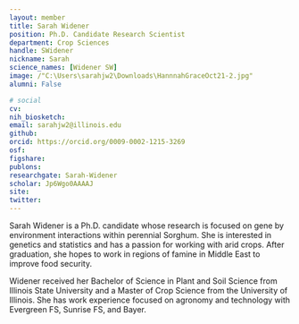 ```yaml
---
layout: member
title: Sarah Widener
position: Ph.D. Candidate Research Scientist
department: Crop Sciences
handle: SWidener
nickname: Sarah
science_names: [Widener SW]
image: /"C:\Users\sarahjw2\Downloads\HannnahGraceOct21-2.jpg"
alumni: False

# social
cv:
nih_biosketch:
email: sarahjw2@illinois.edu
github: 
orcid: https://orcid.org/0009-0002-1215-3269
osf: 
figshare:
publons:
researchgate: Sarah-Widener
scholar: Jp6Wgo0AAAAJ
site:
twitter:
---
```


Sarah Widener is a Ph.D. candidate whose research is focused on gene by environment interactions within perennial Sorghum. She is interested in genetics and statistics and has a passion for working with arid crops. After graduation, she hopes to work in regions of famine in Middle East to improve food security.

Widener received her Bachelor of Science in Plant and Soil Science from Illinois State University and a Master of Crop Science from the University of Illinois. She has work experience focused on agronomy and technology with Evergreen FS, Sunrise FS, and Bayer.

